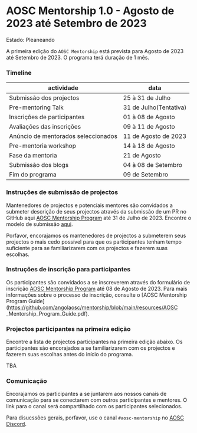 # AOSC Mentorship 1.0 - Agosto de 2023 até Setembro de 2023

Estado: Pleaneando

A primeira edição do `AOSC Mentorship` está prevista para Agosto de 2023 até Setembro de 2023.
O programa terá duração de 1 mês.

### Timeline

| actividade | data |
| --- | --- |   
| Submissão dos projectos | 25 à 31 de Julho |
| Pre-mentoring Talk | 31 de Julho(Tentativa) |
| Inscrições de participantes | 01 à 08 de Agosto |
| Avaliações das inscrições | 09 à 11 de Agosto |
| Anúncio de mentorados seleccionados | 11 de Agosto de 2023 |
| Pre-mentoria workshop | 14 à 18 de Agosto |
| Fase da mentoria | 21 de Agosto |
| Submissão dos blogs | 04 à 08 de Setembro |
| Fim do programa | 09 de Setembro |


### Instruções de submissão de projectos

Mantenedores de projectos e potenciais mentores são convidados a submeter descrição de seus projectos através da submissão de um PR no GitHub aqui [AOSC Mentorship Program]() até 31 de Julho de 2023. Encontre o modelo de submissão [aqui](https://github.com/angolaosc/mentorship/blob/main/PROJECT_IDEA_TEMPLATE.md).

Porfavor, encorajamos os mantenedores de projectos a submeterem seus projectos o mais cedo possível para que os participantes tenham tempo suficiente para se familiarizarem com os projectos e fazerem suas escolhas.

### Instruções de inscrição para participantes

Os participantes são convidados a se inscreverem através do formulário de inscrição [AOSC Mentorship Program]() até 08 de Agosto de 2023. Para mais informações sobre o processo de inscrição, consulte o [AOSC Mentorship Program Guide](https://github.com/angolaosc/mentorship/blob/main/resources/AOSC _Mentorship_Program_Guide.pdf).

### Projectos participantes na primeira edição

Encontre a lista de projectos participantes na primeira edição abaixo. Os participantes são encorajados a se familiarizarem com os projectos e fazerem suas escolhas antes do início do programa.

TBA

### Comunicação

Encorajamos os participantes a se juntarem aos nossos canais de comunicação para se conectarem com outros participantes e mentores. O link para o canal será compartilhado com os participantes selecionados.

Para disucssões gerais, porfavor, use o canal `#aosc-mentorship` no [AOSC Discord](https://discord.gg/tuUDNdRzvze).
